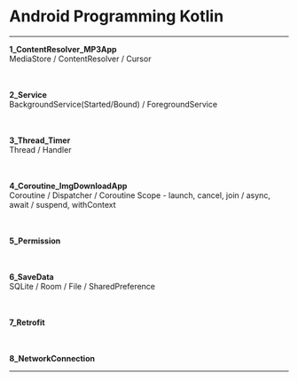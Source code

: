 # Android Programming Kotlin
___


**1_ContentResolver_MP3App**</br>
MediaStore / ContentResolver / Cursor</br>

<br></br>
**2_Service**</br>
BackgroundService(Started/Bound) / ForegroundService</br>

<br></br>
**3_Thread_Timer**</br>
Thread / Handler</br>

<br></br>
**4_Coroutine_ImgDownloadApp**</br>
Coroutine / Dispatcher / Coroutine Scope - launch, cancel, join / async, await / suspend, withContext</br>

<br></br>
**5_Permission**</br>

<br></br>
**6_SaveData**</br>
SQLite / Room / File / SharedPreference</br>

<br></br>
**7_Retrofit**</br>

<br></br>
**8_NetworkConnection**</br>

---

